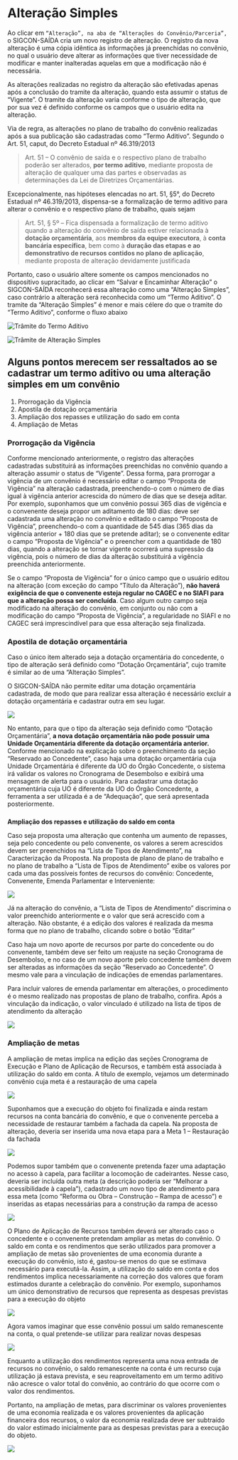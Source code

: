 # Alteração Simples

Ao clicar em `“Alteração”, na aba de “Alterações do Convênio/Parceria”,` o SIGCON-SAÍDA cria um novo registro de alteração. O registro da nova alteração é uma cópia idêntica às informações já preenchidas no convênio, no qual o usuário deve alterar as informações que tiver necessidade de modificar e manter inalteradas aquelas em que a modificação não é necessária.

 As alterações realizadas no registro da alteração são efetivadas apenas após a conclusão do tramite da alteração, quando esta assumir o status de “Vigente”. O tramite da alteração varia conforme o tipo de alteração, que por sua vez é definido conforme os campos que o usuário edita na alteração.

Via de regra, as alterações no plano de trabalho do convênio realizadas após a sua publicação são cadastradas como “Termo Aditivo”. Segundo o Art. 51, caput, do Decreto Estadual nº 46.319/2013

> Art. 51 – O convênio de saída e o respectivo plano de trabalho poderão ser alterados, **por termo aditivo**, mediante proposta de alteração de qualquer uma das partes e observadas as determinações da Lei de Diretrizes Orçamentárias.

Excepcionalmente, nas hipóteses elencadas no art. 51, §5°, do Decreto Estadual nº 46.319/2013, dispensa-se a formalização de termo aditivo para alterar o convênio e o respectivo plano de trabalho, quais sejam

> Art. 51, § 5º – Fica dispensada a formalização de termo aditivo quando a alteração do convênio de saída estiver relacionada à **dotação orçamentária**, aos **membros da equipe executora**, à **conta bancária específica**, bem como à **duração das etapas e ao demonstrativo de recursos contidos no plano de aplicação**, mediante proposta de alteração devidamente justificada

Portanto, caso o usuário altere somente os campos mencionados no dispositivo supracitado, ao clicar em “Salvar e Encaminhar Alteração” o SIGCON-SAÍDA reconhecerá essa alteração como uma “Alteração Simples”, caso contrário a alteração será reconhecida como um “Termo Aditivo”. O tramite da “Alteração Simples” é menor e mais célere do que o tramite do “Termo Aditivo”, conforme o fluxo abaixo

![Tr&#xE2;mite do Termo Aditivo](../../.gitbook/assets/image%20%2866%29.png)

![Tr&#xE2;mite de Altera&#xE7;&#xE3;o Simples](../../.gitbook/assets/image%20%28122%29.png)

## Alguns pontos merecem ser ressaltados ao se cadastrar um termo aditivo ou uma alteração simples em um convênio

1. Prorrogação da Vigência
2. Apostila de dotação orçamentária
3. Ampliação dos repasses e utilização do sado em conta
4. Ampliação de Metas

### Prorrogação da Vigência

Conforme mencionado anteriormente, o registro das alterações cadastradas substituirá as informações preenchidas no convênio quando a alteração assumir o status de “Vigente”. Dessa forma, para prorrogar a vigência de um convênio é necessário editar o campo “Proposta de Vigência” na alteração cadastrada, preenchendo-o com o número de dias igual à vigência anterior acrescida do número de dias que se deseja aditar. Por exemplo, suponhamos que um convênio possui 365 dias de vigência e o convenente deseja propor um aditamento de 180 dias: deve ser cadastrada uma alteração no convênio e editado o campo “Proposta de Vigência”, preenchendo-o com a quantidade de 545 dias \(365 dias da vigência anterior + 180 dias que se pretende aditar\); se o convenente editar o campo “Proposta de Vigência” e o preencher com a quantidade de 180 dias, quando a alteração se tornar vigente ocorrerá uma supressão da vigência, pois o número de dias da alteração substituirá a vigência preenchida anteriormente.

Se o campo “Proposta de Vigência” for o único campo que o usuário editou na alteração \(com exceção do campo “Título da Alteração”\), **não haverá exigência de que o convenente esteja regular no CAGEC e no SIAFI para que a alteração possa ser concluída**. Caso algum outro campo seja modificado na alteração do convênio, em conjunto ou não com a modificação do campo “Proposta de Vigência”, a regularidade no SIAFI e no CAGEC será imprescindível para que essa alteração seja finalizada.

### Apostila de dotação orçamentária

Caso o único item alterado seja a dotação orçamentária do concedente, o tipo de alteração será definido como “Dotação Orçamentária”, cujo tramite é similar ao de uma “Alteração Simples”.

O SIGCON-SAÍDA não permite editar uma dotação orçamentária cadastrada, de modo que para realizar essa alteração é necessário excluir a dotação orçamentária e cadastrar outra em seu lugar.

![](../../.gitbook/assets/image%20%28110%29.png)

No entanto, para que o tipo da alteração seja definido como “Dotação Orçamentária”, **a nova dotação orçamentária não pode possuir uma Unidade Orçamentária diferente da dotação orçamentária anterior.** Conforme mencionado na explicação sobre o preenchimento da seção “Reservado ao Concedente”, caso haja uma dotação orçamentária cuja Unidade Orçamentária é diferente da UO do Órgão Concedente, o sistema irá validar os valores no Cronograma de Desembolso e exibirá uma mensagem de alerta para o usuário. Para cadastrar uma dotação orçamentária cuja UO é diferente da UO do Órgão Concedente, a ferramenta a ser utilizada é a de “Adequação”, que será apresentada posteriormente.

### **Ampliação dos repasses e utilização do saldo em conta**

Caso seja proposta uma alteração que contenha um aumento de repasses, seja pelo concedente ou pelo convenente, os valores a serem acrescidos devem ser preenchidos na “Lista de Tipos de Atendimento”, na Caracterização da Proposta. Na proposta de plano de plano de trabalho e no plano de trabalho a “Lista de Tipos de Atendimento” exibe os valores por cada uma das possíveis fontes de recursos do convênio: Concedente, Convenente, Emenda Parlamentar e Interveniente:

![](../../.gitbook/assets/image%20%2859%29.png)

Já na alteração do convênio, a “Lista de Tipos de Atendimento” discrimina o valor preenchido anteriormente e o valor que será acrescido com a alteração. Não obstante, é a edição dos valores é realizada da mesma forma que no plano de trabalho, clicando sobre o botão “Editar”

Caso haja um novo aporte de recursos por parte do concedente ou do convenente, também deve ser feito um reajuste na seção Cronograma de Desembolso, e no caso de um novo aporte pelo concedente também devem ser alteradas as informações da seção “Reservado ao Concedente”. O mesmo vale para a vinculação de indicações de emendas parlamentares. 

Para incluir valores de emenda parlamentar em alterações, o procedimento é o mesmo realizado nas propostas de plano de trabalho, confira. Após a vinculação da indicação, o valor vinculado é utilizado na lista de tipos de atendimento da alteração

![](../../.gitbook/assets/image%20%2858%29.png)

### **Ampliação de metas**

A ampliação de metas implica na edição das seções Cronograma de Execução e Plano de Aplicação de Recursos, e também está associada à utilização do saldo em conta. A título de exemplo, vejamos um determinado convênio cuja meta é a restauração de uma capela

![](../../.gitbook/assets/image%20%28132%29.png)

Suponhamos que a execução do objeto foi finalizada e ainda restam recursos na conta bancária do convênio, e que o convenente perceba a necessidade de restaurar também a fachada da capela. Na proposta de alteração, deveria ser inserida uma nova etapa para a Meta 1 – Restauração da fachada

![](../../.gitbook/assets/image%20%2876%29.png)

Podemos supor também que o convenente pretenda fazer uma adaptação no acesso à capela, para facilitar a locomoção de cadeirantes. Nesse caso, deveria ser incluída outra meta \(a descrição poderia ser “Melhorar a acessibilidade à capela”\), cadastrado um novo tipo de atendimento para essa meta \(como “Reforma ou Obra – Construção – Rampa de acesso”\) e inseridas as etapas necessárias para a construção da rampa de acesso

![](../../.gitbook/assets/image%20%2897%29.png)

O Plano de Aplicação de Recursos também deverá ser alterado caso o concedente e o convenente pretendam ampliar as metas do convênio. O saldo em conta e os rendimentos que serão utilizados para promover a ampliação de metas são provenientes de uma economia durante a execução do convênio, isto é, gastou-se menos do que se estimava necessário para executá-la. Assim, a utilização do saldo em conta e dos rendimentos implica necessariamente na correção dos valores que foram estimados durante a celebração do convênio. Por exemplo, suponhamos um único demonstrativo de recursos que representa as despesas previstas para a execução do objeto

![](../../.gitbook/assets/image%20%2818%29.png)

Agora vamos imaginar que esse convênio possui um saldo remanescente na conta, o qual pretende-se utilizar para realizar novas despesas

![](../../.gitbook/assets/image%20%28101%29.png)

Enquanto a utilização dos rendimentos representa uma nova entrada de recursos no convênio, o saldo remanescente na conta é um recurso cuja utilização já estava prevista, e seu reaproveitamento em um termo aditivo não acresce o valor total do convênio, ao contrário do que ocorre com o valor dos rendimentos. 

Portanto, na ampliação de metas, para discriminar os valores provenientes de uma economia realizada e os valores provenientes da aplicação financeira dos recursos, o valor da economia realizada deve ser subtraído do valor estimado inicialmente para as despesas previstas para a execução do objeto.

![](../../.gitbook/assets/image%20%2898%29.png)



